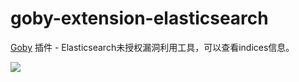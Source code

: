 # goby-extension-elasticsearch

[Goby](https://gobies.org/) 插件 - Elasticsearch未授权漏洞利用工具，可以查看indices信息。

![](https://raw.githubusercontent.com/fazzzzzzz/goby-extension-elasticsearch/img/demo.gif)

